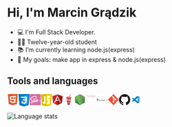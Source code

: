 # Hi, I'm Marcin Grądzik

- 💻 I'm Full Stack Developer.
- 👱‍♂️ Twelve-year-old student
- 📚 I’m currently learning node.js(express)
- 🥅 My goals: make app in express & node.js(express)

## Tools and languages

<img alt="Visual Studio Code" width="26px" src="https://raw.githubusercontent.com/marcing20067/marcing20067/main/icons/vsc.jpg" />
<img align="left" alt="Html" width="26px" src="https://raw.githubusercontent.com/marcing20067/marcing20067/main/icons/html.png" />
<img align="left" alt="Css" width="26px" src="https://raw.githubusercontent.com/marcing20067/marcing20067/main/icons/css.png" />
<img align="left" alt="Sass" width="26px" src="https://raw.githubusercontent.com/marcing20067/marcing20067/main/icons/sass.png" />
<img align="left" alt="Js" width="26px" src="https://raw.githubusercontent.com/marcing20067/marcing20067/main/icons/js.png" />
<img align="left" alt="Angular" width="26px" src="https://raw.githubusercontent.com/marcing20067/marcing20067/main/icons/angular.png" />
<img align="left" alt="Gulp" width="26px" src="https://raw.githubusercontent.com/marcing20067/marcing20067/main/icons/gulp.png" />
<img align="left" alt="Node.js" width="26px" src="https://raw.githubusercontent.com/marcing20067/marcing20067/main/icons/nodejs.png" />
<img align="left" alt="Express" width="26px" src="https://raw.githubusercontent.com/marcing20067/marcing20067/main/icons/express.png" />
<img align="left" alt="MongoDB" width="26px" src="https://raw.githubusercontent.com/marcing20067/marcing20067/main/icons/mongodb.png" />
<img align="left" alt="Git" width="26px" src="https://raw.githubusercontent.com/marcing20067/marcing20067/main/icons/git.png" />
<img align="left" alt="Github" width="26px" src="https://raw.githubusercontent.com/marcing20067/marcing20067/main/icons/github.png" />

![Language stats](https://github-readme-stats.vercel.app/api/top-langs/?username=marcing20067&layout=compact)


